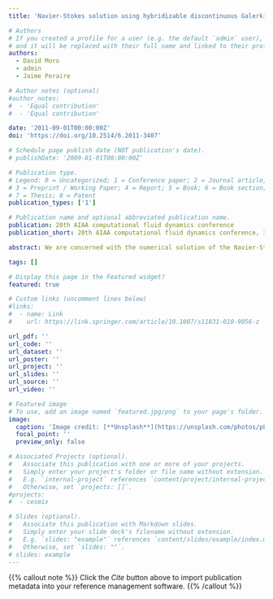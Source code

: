 ```yaml
---
title: 'Navier-Stokes solution using hybridizable discontinuous Galerkin methods'

# Authors
# If you created a profile for a user (e.g. the default `admin` user), write the username (folder name) here
# and it will be replaced with their full name and linked to their profile.
authors:  
  - David Moro
  - admin
  - Jaime Peraire

# Author notes (optional)
#author_notes:
#  - 'Equal contribution'
#  - 'Equal contribution'

date: '2011-09-01T00:00:00Z'
doi: 'https://doi.org/10.2514/6.2011-3407'

# Schedule page publish date (NOT publication's date).
# publishDate: '2009-01-01T00:00:00Z'

# Publication type.
# Legend: 0 = Uncategorized; 1 = Conference paper; 2 = Journal article;
# 3 = Preprint / Working Paper; 4 = Report; 5 = Book; 6 = Book section;
# 7 = Thesis; 8 = Patent
publication_types: ['1']

# Publication name and optional abbreviated publication name.
publication: 20th AIAA computational fluid dynamics conference
publication_short: 20th AIAA computational fluid dynamics conference, 3407

abstract: We are concerned with the numerical solution of the Navier-Stokes and Reynolds-averaged Navier-Stokes equations using hybridizable discontinuous Galerkin (HDG) meth- ods recently introduced in Ref. [36]. These methods are computationally more efficient and accurate than other discontinuous Galerkin methods. They are thus well-suited for solving many CFD problems. However, the HDG methods can not directly deal with viscous com- pressible flows with shock waves. We thus propose to add an artificial viscosity term to the Navier-Stokes equations. Moreover, in order to render the Spalart-Allmaras (SA) tur- bulence model easier to integrate using HDG methods, we propose a simple modification of the SA model. The modification is effective only in regions where the eddy viscosity is smaller than the molecular viscosity. Therefore, it does not affect the numerical prediction of flow quantities as compared to the original SA model. Numerical results are presented to demonstrate the proposed approach.

tags: []

# Display this page in the Featured widget?
featured: true

# Custom links (uncomment lines below)
#links:
#  - name: Link
#    url: https://link.springer.com/article/10.1007/s11831-010-9056-z

url_pdf: ''
url_code: ''
url_dataset: ''
url_poster: ''
url_project: ''
url_slides: ''
url_source: ''
url_video: ''

# Featured image
# To use, add an image named `featured.jpg/png` to your page's folder.
image:
  caption: 'Image credit: [**Unsplash**](https://unsplash.com/photos/pLCdAaMFLTE)'
  focal_point: ''
  preview_only: false

# Associated Projects (optional).
#   Associate this publication with one or more of your projects.
#   Simply enter your project's folder or file name without extension.
#   E.g. `internal-project` references `content/project/internal-project/index.md`.
#   Otherwise, set `projects: []`.
#projects:
#  - cesmix

# Slides (optional).
#   Associate this publication with Markdown slides.
#   Simply enter your slide deck's filename without extension.
#   E.g. `slides: "example"` references `content/slides/example/index.md`.
#   Otherwise, set `slides: ""`.
# slides: example
---
```


{{% callout note %}}
Click the _Cite_ button above to import publication metadata into your reference management software.
{{% /callout %}}
